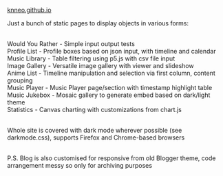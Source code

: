 [knneo.github.io](https://knneo.github.io)

Just a bunch of static pages to display objects in various forms:<br/><br/>

Would You Rather - Simple input output tests<br/>
Profile List - Profile boxes based on json input, with timeline and calendar<br/>
Music Library - Table filtering using p5.js with csv file input<br/>
Image Gallery - Versatile image gallery with viewer and slideshow<br/>
Anime List - Timeline manipulation and selection via first column, content grouping<br/>
Music Player - Music Player page/section with timestamp highlight table<br/>
Music Jukebox - Mosaic gallery to generate embed based on dark/light theme<br/>
Statistics - Canvas charting with customizations from chart.js<br/><br/>

Whole site is covered with dark mode wherever possible (see darkmode.css), supports Firefox and Chrome-based browsers<br/><br/>

P.S. Blog is also customised for responsive from old Blogger theme, code arrangement messy so only for archiving purposes
